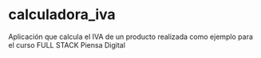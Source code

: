 # calculadora_iva

Aplicación que calcula el IVA de un producto realizada como ejemplo para el curso FULL STACK Piensa Digital
